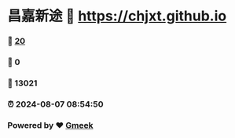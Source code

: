 # 昌嘉新途 :link: https://chjxt.github.io 
### :page_facing_up: [20](https://chjxt.github.io/tag.html) 
### :speech_balloon: 0 
### :hibiscus: 13021 
### :alarm_clock: 2024-08-07 08:54:50 
### Powered by :heart: [Gmeek](https://github.com/Meekdai/Gmeek)
